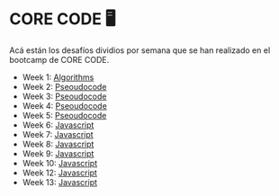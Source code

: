 # CORE CODE 🖥

Acá están los desafíos dividios por semana que se han realizado en el bootcamp de CORE CODE.


- Week 1: [Algorithms](https://github.com/Lal0gg/core-code-from-scratch-readme/tree/main/Week1)
- Week 2: [Pseoudocode](https://github.com/Lal0gg/core-code-from-scratch-readme/tree/main/Week2)
- Week 3: [Pseoudocode](https://github.com/Lal0gg/core-code-from-scratch-readme/tree/main/Week3)
- Week 4: [Pseoudocode](https://github.com/Lal0gg/core-code-from-scratch-readme/tree/main/Week4)
- Week 5: [Pseoudocode](https://github.com/Lal0gg/core-code-from-scratch-readme/tree/main/Week5)
- Week 6: [Javascript](https://github.com/Lal0gg/core-code-from-scratch-readme/blob/main/Week6)
- Week 7: [Javascript](https://github.com/Lal0gg/core-code-from-scratch-readme/blob/main/Week7)
- Week 8: [Javascript](https://github.com/Lal0gg/core-code-from-scratch-readme/blob/main/Week8)
- Week 9: [Javascript](https://github.com/Lal0gg/core-code-from-scratch-readme/blob/main/Week9)
- Week 10: [Javascript](https://github.com/Lal0gg/core-code-from-scratch-readme/blob/main/Week10)
- Week 12: [Javascript](https://github.com/Lal0gg/core-code-from-scratch-readme/blob/main/Week12)
- Week 13: [Javascript](https://github.com/Lal0gg/core-code-from-scratch-readme/blob/main/Week13)

